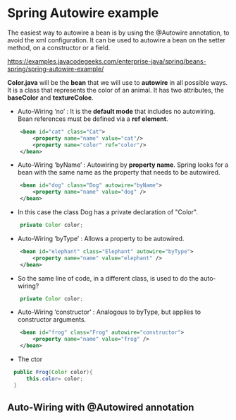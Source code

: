 # Spring Autowire example

The easiest way to autowire a bean is by using the @Autowire annotation, to avoid the xml configuration. It can be used to autowire a bean on the setter method, on a constructor or a field.

https://examples.javacodegeeks.com/enterprise-java/spring/beans-spring/spring-autowire-example/

**Color.java** will be the **bean** that we will use to **autowire** in all possible ways. It is a class that represents the color of an animal. It has two attributes, the **baseColor** and **textureColoe**.

* Auto-Wiring ‘no’ : It is the **default mode** that includes no autowiring. Bean references must be defined via a **ref element**.
````xml
    <bean id="cat" class="Cat">
        <property name="name" value="cat"/>
        <property name="color" ref="color"/>
    </bean>
````
* Auto-Wiring ‘byName’ : Autowiring by **property name**. Spring looks for a bean with the same name as the property that needs to be autowired. 
````xml
    <bean id="dog" class="Dog" autowire="byName">
        <property name="name" value="dog" />
    </bean>
````
  * In this case the class Dog has a private declaration of "Color".
````java
    private Color color;
````
* Auto-Wiring ‘byType’ : Allows a property to be autowired.
```xml
    <bean id="elephant" class="Elephant" autowire="byType">
        <property name="name" value="elephant" />
    </bean>
```
  * So the same line of code, in a different class, is used to do the auto-wiring?
````java
    private Color color;
````
* Auto-Wiring ‘constructor’ : Analogous to byType, but applies to constructor arguments. 
````xml
    <bean id="frog" class="Frog" autowire="constructor">
        <property name="name" value="frog" />
    </bean>
````
  * The ctor
  ````java
    public Frog(Color color){
        this.color= color;
    }
````
## Auto-Wiring with @Autowired annotation


